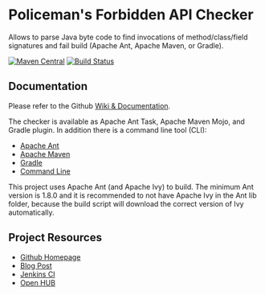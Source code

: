 # Policeman's Forbidden API Checker #

Allows to parse Java byte code to find invocations of method/class/field
signatures and fail build (Apache Ant, Apache Maven, or Gradle).

[![Maven Central](https://img.shields.io/maven-central/v/de.thetaphi/forbiddenapis.svg)](https://search.maven.org/#search%7Cga%7C1%7Cg%3A%22de.thetaphi%22%20AND%20a%3A%22forbiddenapis%22)
[![Build Status](https://jenkins.thetaphi.de/job/Forbidden-APIs/badge/icon)](https://jenkins.thetaphi.de/job/Forbidden-APIs/)

## Documentation ##

Please refer to the Github
[Wiki & Documentation](https://github.com/policeman-tools/forbidden-apis/wiki).

The checker is available as Apache Ant Task, Apache Maven Mojo, and Gradle plugin.
In addition there is a command line tool (CLI):

  * [Apache Ant](https://github.com/policeman-tools/forbidden-apis/wiki/AntUsage)
  * [Apache Maven](https://github.com/policeman-tools/forbidden-apis/wiki/MavenUsage)
  * [Gradle](https://github.com/policeman-tools/forbidden-apis/wiki/GradleUsage)
  * [Command Line](https://github.com/policeman-tools/forbidden-apis/wiki/CliUsage)

This project uses Apache Ant (and Apache Ivy) to build. The minimum
Ant version is 1.8.0 and it is recommended to not have Apache Ivy in
the Ant lib folder, because the build script will download the correct
version of Ivy automatically.

## Project Resources ##

  * [Github Homepage](https://github.com/policeman-tools/forbidden-apis)
  * [Blog Post](https://blog.thetaphi.de/2012/07/default-locales-default-charsets-and.html)
  * [Jenkins CI](https://jenkins.thetaphi.de/job/Forbidden-APIs/)
  * [Open HUB](https://www.openhub.net/p/forbidden-apis)
